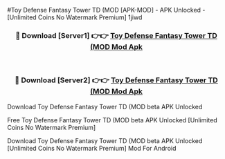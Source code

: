 #Toy Defense Fantasy Tower TD (MOD [APK-MOD] - APK Unlocked - [Unlimited Coins No Watermark Premium] 1jiwd



<div align="center">

<h3>🔴 Download [Server1] 👉👉 <a href="https://momento.my/?title=Toy_Defense_Fantasy_Tower_TD_(MOD">Toy Defense Fantasy Tower TD (MOD Mod Apk</a></h3><br>

<h3>🔴 Download [Server2] 👉👉 <a href="https://momento.my/?title=Toy_Defense_Fantasy_Tower_TD_(MOD">Toy Defense Fantasy Tower TD (MOD Mod Apk</a></h3>
</div>



Download Toy Defense Fantasy Tower TD (MOD beta APK Unlocked

Free Toy Defense Fantasy Tower TD (MOD beta APK Unlocked [Unlimited Coins No Watermark Premium]

Download Toy Defense Fantasy Tower TD (MOD beta APK Unlocked [Unlimited Coins No Watermark Premium] Mod For Android
